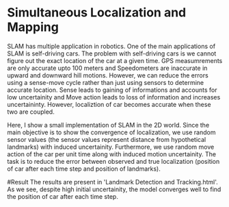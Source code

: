 # Simultaneous Localization and Mapping

SLAM has multiple application in robotics. One of the main applications of SLAM is self-driving cars. The problem with self-driving cars is we cannot figure out the exact location of the car at a given time. GPS measumrements are only accurate upto 100 meters and Speedometers are inaccurate in upward and downward hill motions. However, we can reduce the errors using a sense-move cycle rather than just using sensors to determine accurate location. Sense leads to gaining of informations and accounts for low uncertainity and Move action leads to loss of information and increases uncertaininty. However, localiztion of car becomes accurate when these two are coupled.

Here, I show a small implementation of SLAM in the 2D world. Since the main objective is to show the convergence of localization, we use random sensor values (the sensor values represent distance from hypothetical landmarks) with induced uncertainity. Furthermore, we use random move action of the car per unit time along with induced motion uncertainity. The task is to reduce the error between observed and true localization (position of car after each time step and position of landmarks). 


#Result
The results are present in 'Landmark Detection and Tracking.html'. As we see, despite high initial uncertainity, the model converges well to find the position of car after each time step.